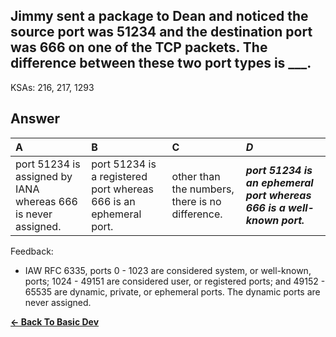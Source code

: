 ## Jimmy sent a package to Dean and noticed the source port was 51234 and the destination port was 666 on one of the TCP packets.  The difference between these two port types is ___.

KSAs: 216, 217, 1293

## Answer
| A | B | C | ***D*** |
| :--- | :--- | :--- | :--- |
| port 51234 is assigned by IANA whereas 666 is never assigned. | port 51234 is a registered port whereas 666 is an ephemeral port. | other than the numbers, there is no difference. | ***port 51234 is an ephemeral port whereas 666 is a well-known port.*** |


Feedback:

- IAW RFC 6335, ports 0 - 1023 are considered system, or well-known, ports; 1024 - 49151 are considered user, or registered ports; and 49152 - 65535 are dynamic, private, or ephemeral ports. The dynamic ports are never assigned.

[**<- Back To Basic Dev**](../../../Basic_Dev.md)

